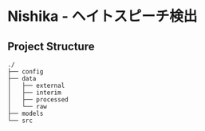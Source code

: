 # Nishika - ヘイトスピーチ検出

## Project Structure

```
./
├── config
├── data
│   ├── external
│   ├── interim
│   ├── processed
│   └── raw
├── models
└── src
```

